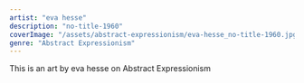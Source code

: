 ```yaml
---
artist: "eva hesse"
description: "no-title-1960"
coverImage: "/assets/abstract-expressionism/eva-hesse_no-title-1960.jpg"
genre: "Abstract Expressionism"
---
```

This is an art by eva hesse on Abstract Expressionism

